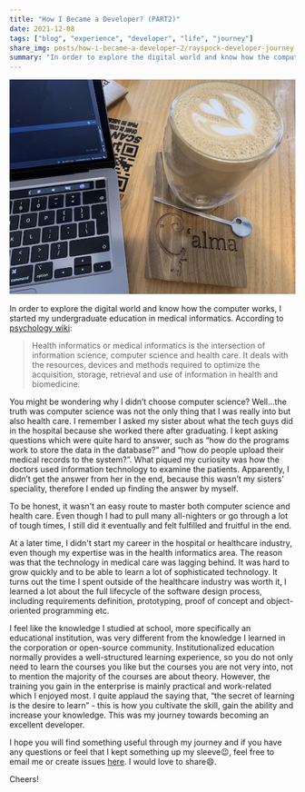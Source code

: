 ```yaml
---
title: "How I Became a Developer? (PART2)" 
date: 2021-12-08
tags: ["blog", "experience", "developer", "life", "journey"]
share_img: posts/how-i-became-a-developer-2/rayspock-developer-journey-2.jpg
summary: "In order to explore the digital world and know how the computer works, I started my undergraduate education in medical..."
---
```


![image](rayspock-developer-journey-2.jpg)



In order to explore the digital world and know how the computer works, I started my undergraduate education in medical informatics. According to [psychology wiki](https://psychology.wikia.org/wiki/Psychology_Wiki):

> Health informatics or medical informatics is the intersection of information science, computer science and health care. It deals with the resources, devices and methods required to optimize the acquisition, storage, retrieval and use of information in health and biomedicine.

You might be wondering why I didn’t choose computer science? Well…the truth was computer science was not the only thing that I was really into but also health care. I remember I asked my sister about what the tech guys did in the hospital because she worked there after graduating. I kept asking questions which were quite hard to answer, such as “how do the programs work to store the data in the database?” and “how do people upload their medical records to the system?”. What piqued my curiosity was how the doctors used information technology to examine the patients. Apparently, I didn’t get the answer from her in the end, because this wasn’t my sisters’ speciality, therefore I ended up finding the answer by myself.

To be honest, it wasn't an easy route to master both computer science and health care. Even though I had to pull many all-nighters or go through a lot of tough times, I still did it eventually and felt fulfilled and fruitful in the end.

At a later time, I didn't start my career in the hospital or healthcare industry, even though my expertise was in the health informatics area. The reason was that the technology in medical care was lagging behind. It was hard to grow quickly and to be able to learn a lot of sophisticated technology. It turns out the time I spent outside of the healthcare industry was worth it, I learned a lot about the full lifecycle of the software design process, including requirements definition, prototyping, proof of concept and object-oriented programming etc.

I feel like the knowledge I studied at school, more specifically an educational institution, was very different from the knowledge I learned in the corporation or open-source community. Institutionalized education normally provides a well-structured learning experience, so you do not only need to learn the courses you like but the courses you are not very into, not to mention the majority of the courses are about theory. However, the training you gain in the enterprise is mainly practical and work-related which I enjoyed most. I quite applaud the saying that, “the secret of learning is the desire to learn” - this is how you cultivate the skill, gain the ability and increase your knowledge. This was my journey towards becoming an excellent developer.

I hope you will find something useful through my journey and if you have any questions or feel that I kept something up my sleeve😉, feel free to email me or create issues [here](https://github.com/rayspock/rayspock/issues). I would love to share😄.

Cheers!